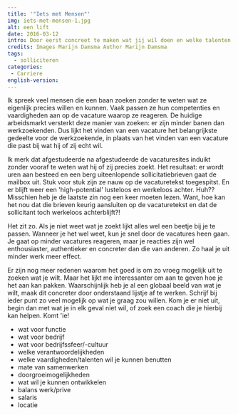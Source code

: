 ```yaml
---
title: '"Iets met Mensen"'
img: iets-met-mensen-1.jpg
alt: een lift
date: 2016-03-12
intro: Door eerst concreet te maken wat jij wil doen en welke talenten je wil inzetten, kun je veel gerichter zoeken naar vacatures.
credits: Images Marijn Damsma Author Marijn Damsma
tags:
  - solliciteren
categories:
 - Carriere
english-version:
---
```

Ik spreek veel mensen die een baan zoeken zonder te weten wat ze eigenlijk precies willen en kunnen. Vaak passen ze hun competenties en vaardigheden aan op de vacature waarop ze reageren. De huidige arbeidsmarkt versterkt deze manier van zoeken: er zijn minder banen dan werkzoekenden. Dus lijkt het vinden van een vacature het belangrijkste gedeelte voor de werkzoekende, in plaats van het vinden van een vacature die past bij wat hij of zij echt wil.

Ik merk dat afgestudeerde na afgestudeerde de vacaturesites induikt zonder vooraf te weten wat hij of zij precies zoekt. Het resultaat: er wordt uren aan besteed en een berg uiteenlopende sollicitatiebrieven gaat de mailbox uit. Stuk voor stuk zijn ze nauw op de vacaturetekst toegespitst. En er blijft weer een 'high-potential' lusteloos en werkeloos achter. Huh?? Misschien heb je de laatste zin nog een keer moeten lezen. Want, hoe kan het nou dat die brieven keurig aansluiten op de vacaturetekst en dat de sollicitant toch werkeloos achterblijft?!

Het zit zo. Als je niet weet wat je zoekt lijkt alles wel een beetje bij je te passen. Wanneer je het wel weet, kun je snel door de vacatures heen gaan. Je gaat op minder vacatures reageren, maar je reacties zijn wel enthousiaster, authentieker en concreter dan die van anderen. Zo haal je uit minder werk meer effect.

Er zijn nog meer redenen waarom het goed is om zo vroeg mogelijk uit te zoeken wat je wilt. Maar het lijkt me interessanter om aan te geven hoe je het aan kan pakken. Waarschijnlijk heb je al een globaal beeld van wat je wilt, maak dit concreter door onderstaand lijstje af te werken. Schrijf bij ieder punt zo veel mogelijk op wat je graag zou willen. Kom je er niet uit, begin dan met wat je in elk geval niet wil, of zoek een coach die je hierbij kan helpen. Komt 'ie!

* wat voor functie
* wat voor bedrijf
* wat voor bedrijfssfeer/-cultuur
* welke verantwoordelijkheden
* welke vaardigheden/talenten wil je kunnen benutten
* mate van samenwerken
* doorgroeimogelijkheden
* wat wil je kunnen ontwikkelen
* balans werk/prive
* salaris
* locatie
